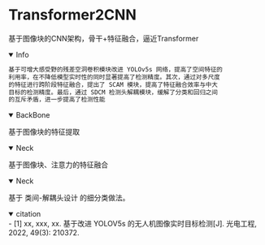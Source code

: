 # Transformer2CNN
基于图像块的CNN架构，骨干+特征融合，逼近Transformer

<details open>
<summary>Info</summary> 
  
``` bash 
基于可增大感受野的残差空洞卷积模块改进 YOLOv5s 网络，提高了空间特征的
利用率，在不降低模型实时性的同时显著提高了检测精度。其次，通过对多尺度
的特征进行跨阶段特征融合，提出了 SCAM 模块，提高了特征融合效率与中大
目标的检测精度。最后，通过 SDCM 检测头解耦模块，缓解了分类和回归之间
的互斥矛盾，进一步提高了检测性能  
```
</details>

 
<details open>
<summary>BackBone</summary> 

  基于图像块的特征提取
  
  
</details>
<details open>
<summary>Neck</summary> 

  基于图像块、注意力的特征融合
  
</details>
 
<details open>
<summary>Neck</summary> 

  基于 类间-解耦头设计 的细分类做法。
  
</details>
   

<details open>
<summary>citation</summary> 
- [1] xx, xxx, xx. 基于改进 YOLOV5s 的无人机图像实时目标检测[J]. 光电工程, 2022, 49(3): 210372.
</details>

